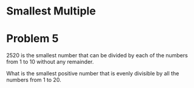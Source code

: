 # Smallest Multiple
# Problem 5

2520 is the smallest number that can be divided by each of the numbers from 1 to 10 without any remainder.

What is the smallest positive number that is evenly divisible by all the numbers from 1 to 20.